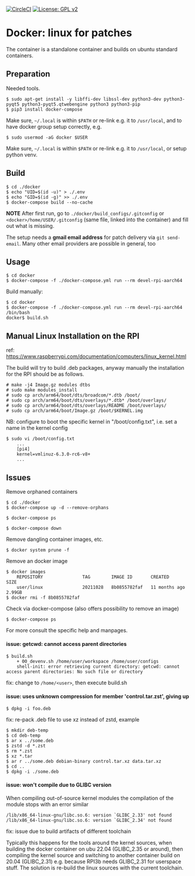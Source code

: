 [![CircleCI](https://circleci.com/gh/Rubusch/docker__linux.svg?style=shield)](https://circleci.com/gh/Rubusch/docker__linux)
[![License: GPL v2](https://img.shields.io/badge/License-GPL%20v2-blue.svg)](https://www.gnu.org/licenses/old-licenses/gpl-2.0.en.html)


# Docker: linux for patches

The container is a standalone container and builds on ubuntu standard containers.  


## Preparation

Needed tools.  

```
$ sudo apt-get install -y libffi-dev libssl-dev python3-dev python3-pyqt5 python3-pyqt5.qtwebengine python3 python3-pip
$ pip3 install docker-compose
```
Make sure, ``~/.local`` is within ``$PATH`` or re-link e.g. it to ``/usr/local``, and to have docker group setup correctly, e.g.  
```
$ sudo usermod -aG docker $USER
```

Make sure, ``~/.local`` is within ``$PATH`` or re-link e.g. it to ``/usr/local``, or setup python venv.  


## Build

```
$ cd ./docker
$ echo "UID=$(id -u)" > ./.env
$ echo "GID=$(id -g)" >> ./.env
$ docker-compose build --no-cache
```

**NOTE** After first run, go to ``./docker/build_configs/.gitconfig`` or ``<docker>/home/USER/.gitconfig`` (same file, linked into the container) and fill out what is missing.  

The setup needs a **gmail email address** for patch delivery via ``git send-email``. Many other email providers are possible in general, too  

## Usage

```
$ cd docker
$ docker-compose -f ./docker-compose.yml run --rm devel-rpi-aarch64
```

Build manually:  

```
$ cd docker
$ docker-compose -f ./docker-compose.yml run --rm devel-rpi-aarch64 /bin/bash
docker$ build.sh
```

## Manual Linux Installation on the RPI

ref: https://www.raspberrypi.com/documentation/computers/linux_kernel.html  

The build will try to build .deb packages, anyway manually the installation for the RPI should be as follows.  
```
# make -j4 Image.gz modules dtbs
# sudo make modules_install
# sudo cp arch/arm64/boot/dts/broadcom/*.dtb /boot/
# sudo cp arch/arm64/boot/dts/overlays/*.dtb* /boot/overlays/
# sudo cp arch/arm64/boot/dts/overlays/README /boot/overlays/
# sudo cp arch/arm64/boot/Image.gz /boot/$KERNEL.img
```

NB: configure to boot the specific kernel in "/boot/config.txt", i.e. set a name in the kernel config  
```
$ sudo vi /boot/config.txt
    ...
    [pi4]
    kernel=vmlinuz-6.3.0-rc6-v8+
    ...
```

## Issues

Remove orphaned containers  
```
$ cd ./docker
$ docker-compose up -d --remove-orphans

$ docker-compose ps

$ docker-compose down
```

Remove dangling container images, etc.  
```
$ docker system prune -f
```

Remove an docker image  
```
$ docker images
    REPOSITORY               TAG        IMAGE ID       CREATED         SIZE
    user/linux               20211028   8b0855782faf   11 months ago   2.99GB
$ docker rmi -f 8b0855782faf
```

Check via docker-compose (also offers possibility to remove an image)  
```
$ docker-compose ps
```

For more consult the specific help and manpages.  

#### issue: getcwd: cannot access parent directories  

```
$ build.sh
    + 00_devenv.sh /home/user/workspace /home/user/configs
    shell-init: error retrieving current directory: getcwd: cannot access parent directories: No such file or directory
```
fix: change to ``/home/<user>``, then execute build.sh  


#### issue: uses unknown compression for member 'control.tar.zst', giving up   
```
$ dpkg -i foo.deb
```

fix: re-pack .deb file to use xz instead of zstd, example  
```
$ mkdir deb-temp
$ cd deb-temp
$ ar x ../some.deb
$ zstd -d *.zst
$ rm *.zst
$ xz *.tar
$ ar r ../some.deb debian-binary control.tar.xz data.tar.xz
$ cd ..
$ dpkg -i ./some.deb
```


#### issue: won't compile due to GLIBC version

When compiling out-of-source kernel modules the compilation of the module stops with an error similar

```
/lib/x86_64-linux-gnu/libc.so.6: version `GLIBC_2.33' not found
/lib/x86_64-linux-gnu/libc.so.6: version `GLIBC_2.34' not found
```

fix: issue due to build artifacts of different toolchain

Typically this happens for the tools around the kernel sources, when building the docker container on ubu 22.04 (GLIBC_2.35 or around), then compiling the kernel source and switching to another container build on 20.04 (GLIBC_2.31) e.g. because RPI3b needs GLIBC_2.31 for userspace stuff. The solution is re-build the linux sources with the current toolchain.
